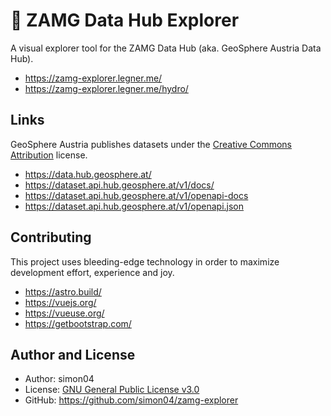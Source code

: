 # 🌈 ZAMG Data Hub Explorer

A visual explorer tool for the ZAMG Data Hub (aka. GeoSphere Austria Data Hub).

- https://zamg-explorer.legner.me/
- https://zamg-explorer.legner.me/hydro/

## Links

GeoSphere Austria publishes datasets under the [Creative Commons Attribution](https://opendefinition.org/licenses/cc-by/) license.

- https://data.hub.geosphere.at/
- https://dataset.api.hub.geosphere.at/v1/docs/
- https://dataset.api.hub.geosphere.at/v1/openapi-docs
- https://dataset.api.hub.geosphere.at/v1/openapi.json

## Contributing

This project uses bleeding-edge technology in order to maximize development effort, experience and joy.

- https://astro.build/
- https://vuejs.org/
- https://vueuse.org/
- https://getbootstrap.com/

## Author and License

- Author: simon04
- License: [GNU General Public License v3.0](https://www.gnu.org/licenses/gpl.html)
- GitHub: https://github.com/simon04/zamg-explorer
